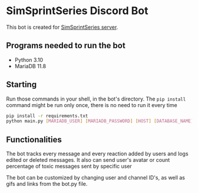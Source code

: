 # SimSprintSeries Discord Bot

This bot is created for [SimSprintSeries server](https://www.simss.pl/discord).

## Programs needed to run the bot

- Python 3.10
- MariaDB 11.8

## Starting

Run those commands in your shell, in the bot's directory. The ```pip install``` command might be run only once, there is no need to run it every time

```bash
pip install -r requirements.txt
python main.py [MARIADB_USER] [MARIADB_PASSWORD] [HOST] [DATABASE_NAME] [BOT_TOKEN]
```

## Functionalities

The bot tracks every message and every reaction added by users and logs edited or deleted messages. It also can send user's avatar or count percentage of toxic messages sent by specific user

The bot can be customized by changing user and channel ID's, as well as gifs and links from the bot.py file.